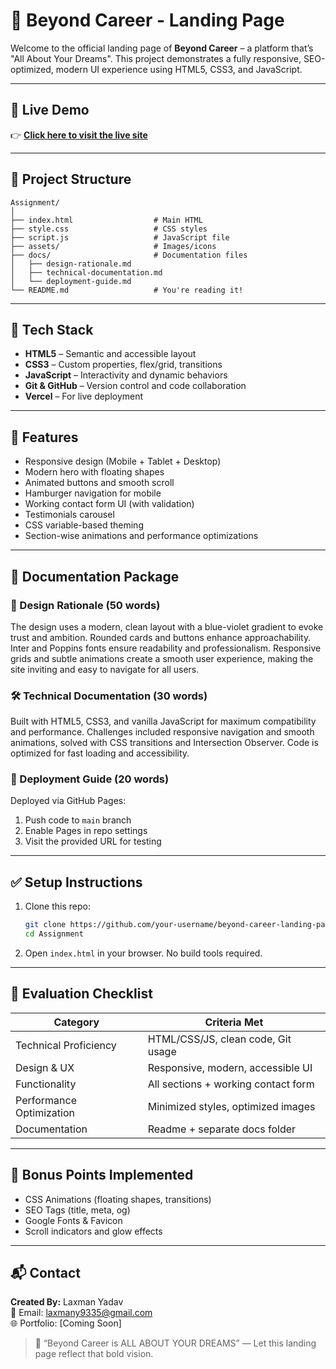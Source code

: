# 🌟 Beyond Career - Landing Page

Welcome to the official landing page of **Beyond Career** – a platform that’s "All About Your Dreams". This project demonstrates a fully responsive, SEO-optimized, modern UI experience using HTML5, CSS3, and JavaScript.

---

## 🔗 Live Demo

👉 **[Click here to visit the live site](https://your-deployment-url.com)**

---

## 📁 Project Structure

```
Assignment/
│
├── index.html                  # Main HTML
├── style.css                   # CSS styles
├── script.js                   # JavaScript file
├── assets/                     # Images/icons
├── docs/                       # Documentation files
│   ├── design-rationale.md
│   ├── technical-documentation.md
│   └── deployment-guide.md
└── README.md                   # You're reading it!
```

---

## 🧰 Tech Stack

- **HTML5** – Semantic and accessible layout
- **CSS3** – Custom properties, flex/grid, transitions
- **JavaScript** – Interactivity and dynamic behaviors
- **Git & GitHub** – Version control and code collaboration
- **Vercel** – For live deployment

---

## 🚀 Features

- Responsive design (Mobile + Tablet + Desktop)
- Modern hero with floating shapes
- Animated buttons and smooth scroll
- Hamburger navigation for mobile
- Working contact form UI (with validation)
- Testimonials carousel
- CSS variable-based theming
- Section-wise animations and performance optimizations

---

## 📄 Documentation Package

### 🎨 Design Rationale (50 words)
The design uses a modern, clean layout with a blue-violet gradient to evoke trust and ambition. Rounded cards and buttons enhance approachability. Inter and Poppins fonts ensure readability and professionalism. Responsive grids and subtle animations create a smooth user experience, making the site inviting and easy to navigate for all users.

### 🛠️ Technical Documentation (30 words)
Built with HTML5, CSS3, and vanilla JavaScript for maximum compatibility and performance. Challenges included responsive navigation and smooth animations, solved with CSS transitions and Intersection Observer. Code is optimized for fast loading and accessibility.

### 🚀 Deployment Guide (20 words)
Deployed via GitHub Pages:  
1. Push code to `main` branch  
2. Enable Pages in repo settings  
3. Visit the provided URL for testing

---

## ✅ Setup Instructions

1. Clone this repo:
   ```bash
   git clone https://github.com/your-username/beyond-career-landing-page
   cd Assignment
   ```

2. Open `index.html` in your browser. No build tools required.

---

## 🏁 Evaluation Checklist

| Category                   | Criteria Met |
|---------------------------|--------------|
| Technical Proficiency     |  HTML/CSS/JS, clean code, Git usage |
| Design & UX               |  Responsive, modern, accessible UI |
| Functionality             |  All sections + working contact form |
| Performance Optimization  |  Minimized styles, optimized images |
| Documentation             |  Readme + separate docs folder |

---

## 🌟 Bonus Points Implemented

-  CSS Animations (floating shapes, transitions)
-  SEO Tags (title, meta, og)
-  Google Fonts & Favicon
-  Scroll indicators and glow effects

---

## 📬 Contact

**Created By:** Laxman Yadav  
📧 Email: laxmany9335@gmail.com  
🌐 Portfolio: [Coming Soon]

> 🧠 “Beyond Career is ALL ABOUT YOUR DREAMS” — Let this landing page reflect that bold vision.